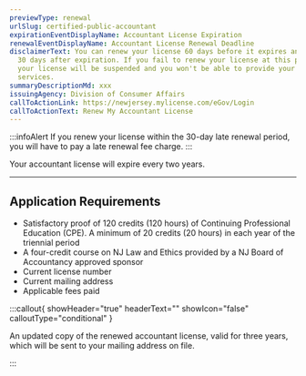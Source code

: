 ```yaml
---
previewType: renewal
urlSlug: certified-public-accountant
expirationEventDisplayName: Accountant License Expiration
renewalEventDisplayName: Accountant License Renewal Deadline
disclaimerText: You can renew your license 60 days before it expires and up to
  30 days after expiration. If you fail to renew your license at this point,
  your license will be suspended and you won't be able to provide your licensed
  services.
summaryDescriptionMd: xxx
issuingAgency: Division of Consumer Affairs
callToActionLink: https://newjersey.mylicense.com/eGov/Login
callToActionText: Renew My Accountant License
---
```


:::infoAlert
If you renew your license within the 30-day late renewal period, you will have to pay a late renewal fee charge.
:::

Your accountant license will expire every two years.

---

## Application Requirements

- Satisfactory proof of 120 credits (120 hours) of Continuing Professional Education (CPE). A minimum of 20 credits (20 hours) in each year of the triennial period
- A four-credit course on NJ Law and Ethics provided by a NJ Board of Accountancy approved sponsor
- Current license number
- Current mailing address
- Applicable fees paid

:::callout{ showHeader="true" headerText="" showIcon="false" calloutType="conditional" }

An updated copy of the renewed accountant license, valid for three years, which will be sent to your mailing address on file.

:::
